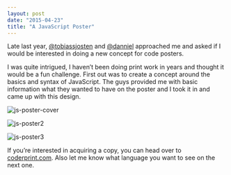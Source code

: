 ```yaml
---
layout: post
date: "2015-04-23"
title: "A JavaScript Poster"
---
```


Late last year, [@tobiassjosten](https://twitter.com/tobiassjosten) and [@danniel](https://twitter.com/danniel) approached me and asked if I would be interested in doing a new concept for code posters.

I was quite intrigued, I haven’t been doing print work in years and thought it would be a fun challenge. First out was to create a concept around the basics and syntax of JavaScript. The guys provided me with basic information what they wanted to have on the poster and I took it in and came up with this design.

<img
  src="https://res.cloudinary.com/johannesholmberg/image/upload/c_scale,w_1200/v152083573/js-poster-cover.jpg"
  alt="js-poster-cover"
/>

<img
  src="https://res.cloudinary.com/johannesholmberg/image/upload/c_scale,w_1200/v1520844377/js-poster2.jpg"
  alt="js-poster2"
/>

<img
  src="https://res.cloudinary.com/johannesholmberg/image/upload/c_scale,w_1200/v1520844378/js-poster3.jpg"
  alt="js-poster3"
/>

If you’re interested in acquiring a copy, you can head over to [coderprint.com](http://coderprint.com). Also let me know what language you want to see on the next one.

